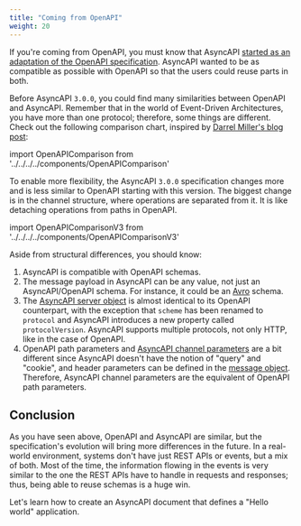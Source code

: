 ```yaml
---
title: "Coming from OpenAPI"
weight: 20
---
```


If you're coming from OpenAPI, you must know that AsyncAPI [started as an adaptation of the OpenAPI specification](https://medium.com/asyncapi/whats-new-on-asyncapi-lots-2d9019a1869d). AsyncAPI wanted to be as compatible as possible with OpenAPI so that the users could reuse parts in both.

Before AsyncAPI `3.0.0`, you could find many similarities between OpenAPI and AsyncAPI. Remember that in the world of Event-Driven Architectures, you have more than one protocol; therefore, some things are different. Check out the following comparison chart, inspired by [Darrel Miller's blog post](https://www.openapis.org/news/blogs/2016/10/tdc-structural-improvements-explaining-30-spec-part-2):

import OpenAPIComparison from '../../../../components/OpenAPIComparison'

<OpenAPIComparison className="my-8" />

To enable more flexibility, the AsyncAPI `3.0.0` specification changes more and is less similar to OpenAPI starting with this version. The biggest change is in the channel structure, where operations are separated from it. It is like detaching operations from paths in OpenAPI. 

import OpenAPIComparisonV3 from '../../../../components/OpenAPIComparisonV3'

<OpenAPIComparisonV3 className="my-8" />

Aside from structural differences, you should know:

1. AsyncAPI is compatible with OpenAPI schemas.
1. The message payload in AsyncAPI can be any value, not just an AsyncAPI/OpenAPI schema. For instance, it could be an [Avro](https://avro.apache.org/) schema.
1. The [AsyncAPI server object](/docs/specifications/2.2.0/#serverObject) is almost identical to its OpenAPI counterpart, with the exception that `scheme` has been renamed to `protocol` and AsyncAPI introduces a new property called `protocolVersion`. AsyncAPI supports multiple protocols, not only HTTP, like in the case of OpenAPI.
1. OpenAPI path parameters and [AsyncAPI channel parameters](/docs/specifications/2.2.0/#parameterObject) are a bit different since AsyncAPI doesn't have the notion of "query" and "cookie", and header parameters can be defined in the [message object](/docs/specifications/2.2.0/#messageObject). Therefore, AsyncAPI channel parameters are the equivalent of OpenAPI path parameters.

## Conclusion

As you have seen above, OpenAPI and AsyncAPI are similar, but the specification's evolution will bring more differences in the future. In a real-world environment, systems don't have just REST APIs or events, but a mix of both. Most of the time, the information flowing in the events is very similar to the one the REST APIs have to handle in requests and responses; thus, being able to reuse schemas is a huge win.

Let's learn how to create an AsyncAPI document that defines a "Hello world" application.
